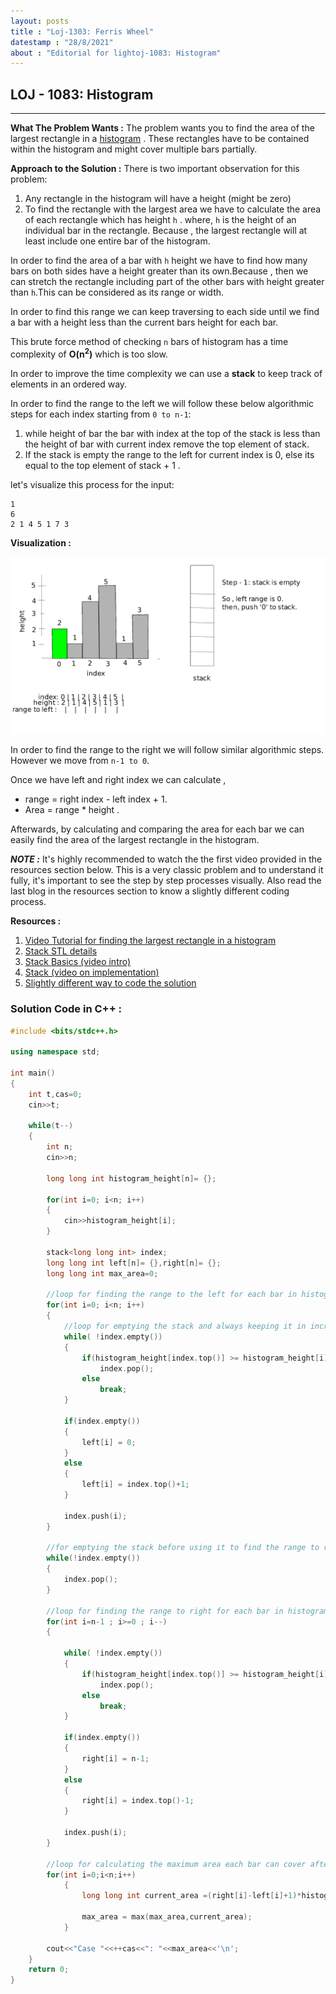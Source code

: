```yaml
---
layout: posts
title : "Loj-1303: Ferris Wheel"
datestamp : "28/8/2021"
about : "Editorial for lightoj-1083: Histogram"
---
```


## LOJ - 1083: Histogram

---

**What The Problem Wants :** The problem wants you to find the area of the largest rectangle in a [histogram](https://en.wikipedia.org/wiki/Histogram) . These rectangles have to be contained within the histogram and might cover multiple bars partially.

**Approach to the Solution :** There is two important observation for this problem:

1. Any rectangle in the histogram will have a height (might be zero)
2. To find the rectangle with the largest area we have to calculate the area of each rectangle which has height `h` . where, `h` is the height of an individual bar in the rectangle. Because , the largest rectangle will at least include one entire bar of the histogram.

In order to find the area of a bar with `h` height we have to find how many bars on both sides have a height greater than its own.Because , then we can stretch the rectangle including part of the other bars with height greater than `h`.This can be considered as its range or width. 

In order to find this range we can keep traversing to each side until we find a bar with a height less than the current bars height for each bar. 

This brute force method of checking `n` bars of histogram has a time complexity of **O(n<sup>2</sup>)** which is too slow.

In order to improve the time complexity we can use a **stack** to keep track of elements in an ordered way.  

In order to find the range to the left we will follow these below algorithmic steps for each index starting from `0 to n-1`:

1. while height of bar the bar with index at the top of the stack is less than the height of bar with current index remove the top element of stack.
2. If the stack is empty the range to the left for current index is 0, else its equal to the top element of stack + 1 . 

let's visualize this process for the input:
```
1
6
2 1 4 5 1 7 3
```
**Visualization :**

![example](animation2.gif)

In order to find the range to the right we will follow similar algorithmic steps. However we move from `n-1 to 0`.

Once we have left and right index we can calculate ,
* range = right index - left index + 1.
* Area = range * height .

Afterwards, by calculating and comparing the area for each bar we can easily find the area of the largest rectangle in the histogram.

**_NOTE :_** It's highly recommended to watch the the first video provided in the resources section below. This is a very classic problem and to understand it fully, it's important to see the step by step processes visually. Also read the last blog in the resources section to know a slightly different coding process.

**Resources :**

1. [Video Tutorial for finding the largest rectangle in a histogram](https://youtu.be/vcv3REtIvEo) 
2. [Stack STL details](https://www.geeksforgeeks.org/stack-in-cpp-stl/)
3. [Stack Basics (video intro)](https://youtu.be/L3ud3rXpIxA)
4. [Stack (video on implementation)](https://youtu.be/RAMqDLI6_1c)
5. [Slightly different way to code the solution](https://www.geeksforgeeks.org/largest-rectangle-under-histogram/)

### Solution Code in C++ :

```cpp
#include <bits/stdc++.h>

using namespace std;

int main()
{
    int t,cas=0;
    cin>>t;

    while(t--)
    {
        int n;
        cin>>n;

        long long int histogram_height[n]= {};

        for(int i=0; i<n; i++)
        {
            cin>>histogram_height[i];
        }

        stack<long long int> index;
        long long int left[n]= {},right[n]= {};
        long long int max_area=0;

        //loop for finding the range to the left for each bar in histogram, or how far to the left can each bar be extended .
        for(int i=0; i<n; i++)
        {
            //loop for emptying the stack and always keeping it in increasing order    
            while( !index.empty())
            {
                if(histogram_height[index.top()] >= histogram_height[i])
                    index.pop();
                else
                    break;
            }

            if(index.empty())
            {
                left[i] = 0;
            }
            else
            {
                left[i] = index.top()+1;
            }

            index.push(i);
        }

        //for emptying the stack before using it to find the range to right.
        while(!index.empty())
        {
            index.pop();
        }

        //loop for finding the range to right for each bar in histogram
        for(int i=n-1 ; i>=0 ; i--)
        {

            while( !index.empty())
            {
                if(histogram_height[index.top()] >= histogram_height[i])
                    index.pop();
                else
                    break;
            }

            if(index.empty())
            {
                right[i] = n-1;
            }
            else
            {
                right[i] = index.top()-1;
            }

            index.push(i);
        }

        //loop for calculating the maximum area each bar can cover after extending both ways.
        for(int i=0;i<n;i++)
            {
                long long int current_area =(right[i]-left[i]+1)*histogram_height[i];

                max_area = max(max_area,current_area);
            }

        cout<<"Case "<<++cas<<": "<<max_area<<'\n';
    }
    return 0;
}
```